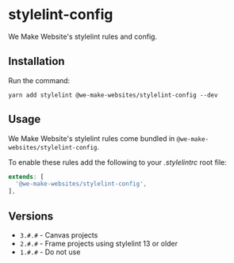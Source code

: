 # stylelint-config

We Make Website's stylelint rules and config.

## Installation

Run the command:

```
yarn add stylelint @we-make-websites/stylelint-config --dev
```

## Usage
We Make Website's stylelint rules come bundled in `@we-make-websites/stylelint-config`.

To enable these rules add the following to your _.stylelintrc_ root file:

```js
extends: [
  '@we-make-websites/stylelint-config',
],
```

## Versions

* `3.#.#` - Canvas projects
* `2.#.#` - Frame projects using stylelint 13 or older
* `1.#.#` - Do not use
